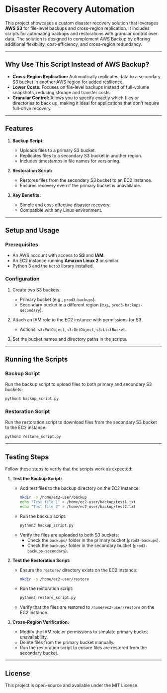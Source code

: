 # Disaster Recovery Automation

This project showcases a custom disaster recovery solution that leverages **AWS S3** for file-level backups and cross-region replication. It includes scripts for automating backups and restorations with granular control over data. The solution is designed to complement AWS Backup by offering additional flexibility, cost-efficiency, and cross-region redundancy.

---

## **Why Use This Script Instead of AWS Backup?**

- **Cross-Region Replication:** Automatically replicates data to a secondary S3 bucket in another AWS region for added resilience.
- **Lower Costs:** Focuses on file-level backups instead of full-volume snapshots, reducing storage and transfer costs.
- **Granular Control:** Allows you to specify exactly which files or directories to back up, making it ideal for applications that don't require full-drive recovery.

---

## **Features**

1. **Backup Script:**
   - Uploads files to a primary S3 bucket.
   - Replicates files to a secondary S3 bucket in another region.
   - Includes timestamps in file names for versioning.

2. **Restoration Script:**
   - Restores files from the secondary S3 bucket to an EC2 instance.
   - Ensures recovery even if the primary bucket is unavailable.

3. **Key Benefits:**
   - Simple and cost-effective disaster recovery.
   - Compatible with any Linux environment.

---

## **Setup and Usage**

### Prerequisites
- An AWS account with access to **S3** and **IAM**.
- An EC2 instance running **Amazon Linux 2** or similar.
- Python 3 and the `boto3` library installed.

### Configuration
1. Create two S3 buckets:
   - Primary bucket (e.g., `prod3-backups`).
   - Secondary bucket in a different region (e.g., `prod3-backups-secondary`).

2. Attach an IAM role to the EC2 instance with permissions for S3:
   - Actions: `s3:PutObject`, `s3:GetObject`, `s3:ListBucket`.

3. Set the bucket names and directory paths in the scripts.

---

## **Running the Scripts**

### Backup Script
Run the backup script to upload files to both primary and secondary S3 buckets:
```bash
python3 backup_script.py
```

### Restoration Script
Run the restoration script to download files from the secondary S3 bucket to the EC2 instance:
```bash
python3 restore_script.py
```

---

## **Testing Steps**

Follow these steps to verify that the scripts work as expected:

1. **Test the Backup Script:**
   - Add test files to the backup directory on the EC2 instance:
     ```bash
     mkdir -p /home/ec2-user/backup
     echo "Test file 1" > /home/ec2-user/backup/test1.txt
     echo "Test file 2" > /home/ec2-user/backup/test2.txt
     ```
   - Run the backup script:
     ```bash
     python3 backup_script.py
     ```
   - Verify the files are uploaded to both S3 buckets:
     - Check the `backups/` folder in the primary bucket (`prod3-backups`).
     - Check the `backups/` folder in the secondary bucket (`prod3-backups-secondary`).

2. **Test the Restoration Script:**
   - Ensure the `restore/` directory exists on the EC2 instance:
     ```bash
     mkdir -p /home/ec2-user/restore
     ```
   - Run the restoration script:
     ```bash
     python3 restore_script.py
     ```
   - Verify that the files are restored to `/home/ec2-user/restore` on the EC2 instance.

3. **Cross-Region Verification:**
   - Modify the IAM role or permissions to simulate primary bucket unavailability.
   - Delete files from the primary bucket manually.
   - Run the restoration script to ensure files are restored from the secondary bucket.

---

## **License**
This project is open-source and available under the MIT License.
